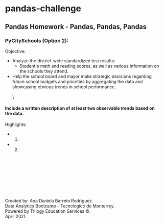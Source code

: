 # pandas-challenge
## Pandas Homework - Pandas, Pandas, Pandas

### PyCitySchools (Option 2):
Objective: 
* Analyze the district-wide standardized test results:
  * Student's math and reading scores, as well as various information on the schools they attend.
* Help the school board and mayor make strategic decisions regarding future school budgets and priorities by aggregating the data and showcasing obvious trends in school performance.
\
\
\
#### Include a written description of at least two observable trends based on the data.
Highlights:
* 1.
* 2.
\
\
\
\
\
\
\
\
Created by: Ana Daniela Barreto Rodriguez.\
Data Analytics Bootcamp - Tecnologico de Monterrey.\
Powered by Trilogy Education Services ©.\
April 2021.



